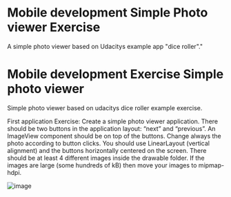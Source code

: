 # Mobile development Simple Photo viewer Exercise
 A simple photo viewer based on Udacitys example app "dice roller"."
# Mobile development Exercise Simple photo viewer

 Simple photo viewer based on udacitys dice roller example exercise.

First application Exercise:
Create a simple photo viewer application. There should be two buttons in the application layout: “next” and “previous”. An ImageView component should be on top of the buttons. Change always the photo according to button clicks. You should use LinearLayout (vertical alignment) and the buttons horizontally centered on the screen. There should be at least 4 different images inside the drawable folder. If the images are large (some hundreds of kB) then move your images to mipmap-hdpi.

![image](https://user-images.githubusercontent.com/78410623/137590368-1ee4ec69-4c02-41e0-944b-d38a4d543678.png)
